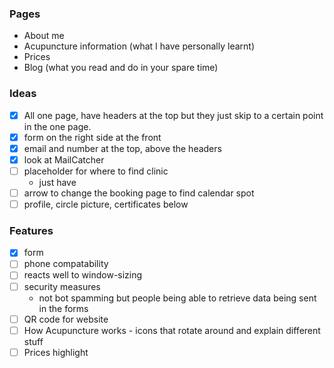 ### Pages
- About me
- Acupuncture information (what I have personally learnt)
- Prices
- Blog (what you read and do in your spare time)

### Ideas
- [x] All one page, have headers at the top but they just skip to a certain point in the one page.
- [x] form on the right side at the front
- [x] email and number at the top, above the headers
- [x] look at MailCatcher 
- [ ] placeholder for where to find clinic
    - just have 
- [ ] arrow to change the booking page to find calendar spot
- [ ] profile, circle picture, certificates below

### Features
- [x] form
- [ ] phone compatability
- [ ] reacts well to window-sizing
- [ ] security measures
    - not bot spamming but people being able to retrieve data being sent in the forms
- [ ] QR code for website 
- [ ] How Acupuncture works - icons that rotate around and explain different stuff
- [ ] Prices highlight
